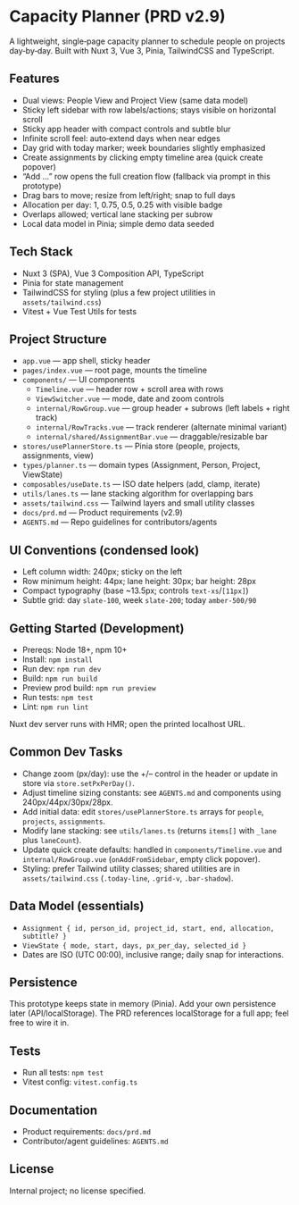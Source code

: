 # Capacity Planner (PRD v2.9)

A lightweight, single‑page capacity planner to schedule people on projects day‑by‑day. Built with Nuxt 3, Vue 3, Pinia, TailwindCSS and TypeScript.

## Features
- Dual views: People View and Project View (same data model)
- Sticky left sidebar with row labels/actions; stays visible on horizontal scroll
- Sticky app header with compact controls and subtle blur
- Infinite scroll feel: auto‑extend days when near edges
- Day grid with today marker; week boundaries slightly emphasized
- Create assignments by clicking empty timeline area (quick create popover)
- “Add …” row opens the full creation flow (fallback via prompt in this prototype)
- Drag bars to move; resize from left/right; snap to full days
- Allocation per day: 1, 0.75, 0.5, 0.25 with visible badge
- Overlaps allowed; vertical lane stacking per subrow
- Local data model in Pinia; simple demo data seeded

## Tech Stack
- Nuxt 3 (SPA), Vue 3 Composition API, TypeScript
- Pinia for state management
- TailwindCSS for styling (plus a few project utilities in `assets/tailwind.css`)
- Vitest + Vue Test Utils for tests

## Project Structure
- `app.vue` — app shell, sticky header
- `pages/index.vue` — root page, mounts the timeline
- `components/` — UI components
  - `Timeline.vue` — header row + scroll area with rows
  - `ViewSwitcher.vue` — mode, date and zoom controls
  - `internal/RowGroup.vue` — group header + subrows (left labels + right track)
  - `internal/RowTracks.vue` — track renderer (alternate minimal variant)
  - `internal/shared/AssignmentBar.vue` — draggable/resizable bar
- `stores/usePlannerStore.ts` — Pinia store (people, projects, assignments, view)
- `types/planner.ts` — domain types (Assignment, Person, Project, ViewState)
- `composables/useDate.ts` — ISO date helpers (add, clamp, iterate)
- `utils/lanes.ts` — lane stacking algorithm for overlapping bars
- `assets/tailwind.css` — Tailwind layers and small utility classes
- `docs/prd.md` — Product requirements (v2.9)
- `AGENTS.md` — Repo guidelines for contributors/agents

## UI Conventions (condensed look)
- Left column width: 240px; sticky on the left
- Row minimum height: 44px; lane height: 30px; bar height: 28px
- Compact typography (base ~13.5px; controls `text-xs`/`[11px]`)
- Subtle grid: day `slate-100`, week `slate-200`; today `amber-500/90`

## Getting Started (Development)
- Prereqs: Node 18+, npm 10+
- Install: `npm install`
- Run dev: `npm run dev`
- Build: `npm run build`
- Preview prod build: `npm run preview`
- Run tests: `npm test`
- Lint: `npm run lint`

Nuxt dev server runs with HMR; open the printed localhost URL.

## Common Dev Tasks
- Change zoom (px/day): use the +/– control in the header or update in store via `store.setPxPerDay()`.
- Adjust timeline sizing constants: see `AGENTS.md` and components using 240px/44px/30px/28px.
- Add initial data: edit `stores/usePlannerStore.ts` arrays for `people`, `projects`, `assignments`.
- Modify lane stacking: see `utils/lanes.ts` (returns `items[]` with `_lane` plus `laneCount`).
- Update quick create defaults: handled in `components/Timeline.vue` and `internal/RowGroup.vue` (`onAddFromSidebar`, empty click popover).
- Styling: prefer Tailwind utility classes; shared utilities are in `assets/tailwind.css` (`.today-line`, `.grid-v`, `.bar-shadow`).

## Data Model (essentials)
- `Assignment { id, person_id, project_id, start, end, allocation, subtitle? }`
- `ViewState { mode, start, days, px_per_day, selected_id }`
- Dates are ISO (UTC 00:00), inclusive range; daily snap for interactions.

## Persistence
This prototype keeps state in memory (Pinia). Add your own persistence later (API/localStorage). The PRD references localStorage for a full app; feel free to wire it in.

## Tests
- Run all tests: `npm test`
- Vitest config: `vitest.config.ts`

## Documentation
- Product requirements: `docs/prd.md`
- Contributor/agent guidelines: `AGENTS.md`

## License
Internal project; no license specified.

